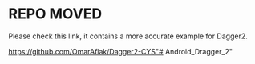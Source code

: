 # REPO MOVED

Please check this link, it contains a more accurate example for Dagger2.

https://github.com/OmarAflak/Dagger2-CYS"# Android_Dragger_2" 
